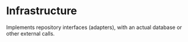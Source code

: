 # Infrastructure

Implements repository interfaces (adapters), with an actual database or other external calls.